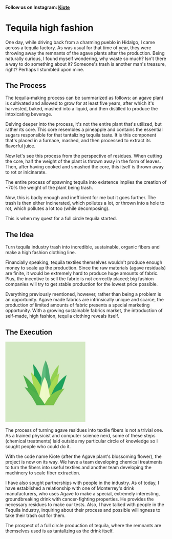 #### Follow us on Instagram: [Kiote](https://www.instagram.com/kiote_official/)

# Tequila high fashion

One day, while driving back from a charming pueblo in Hidalgo, I came across a tequila  factory. As was usual for that time of year, they were throwing away the remnants of the agave plants after the production. Being naturally curious, I found myself wondering, why waste so much? Isn't there a way to do something about it? Someone's trash is another man's treasure, right? Perhaps I stumbled upon mine.

## The Process

The tequila-making process can be summarized as follows: an agave plant is cultivated and allowed to grow for at least five years, after which it's harvested, baked, mashed into a liquid, and then distilled to produce the intoxicating beverage.

Delving deeper into the process, it's not the entire plant that's utilized, but rather its core. This core resembles a pineapple and contains the essential sugars responsible for that tantalizing tequila taste. It is this component that's placed in a furnace, mashed, and then processed to extract its flavorful juice.

Now let's see this process from the perspective of residues. When cutting the core, half the weight of the plant is thrown away in the form of leaves. Then, after having cooked and smashed the core, this itself is thrown away to rot or inicinarate.

The entire process of spawning tequila into existence implies the creation of ~70% the weight of the plant being trash.

Now, this is badly enough and inefficient for me but it goes further. The trash is then either incinerated, which pollutes a lot, or thrown into a hole to rot, which pollutes a lot too (while decomposing).

This is when my quest for a full circle tequila started.

## The Idea

Turn tequila industry trash into incredible, sustainable, organic fibers and make a high fashion clothing line.

Financially speaking, tequila textiles themselves wouldn't produce enough money to scale up the production. Since the raw materials (agave residuals) are finite, it would be extremely hard to produce huge amounts of fabric. Plus, the incentive to sell the fabric is not correctly placed; big fashion companies will try to get stable production for the lowest price possible. 

Everything previously mentioned, however, rather than being a problem is an opportunity. Agave made fabrics are intrinsically unique and scarce, the production of limited amounts of fabric presents a special marketing opportunity. With a growing sustainable fabrics market, the introduction of self-made, high fashion, tequila clothing reveals itself.

## The Execution

<img src="/assets/img/tequila-clothes/logo2.png" alt="kiote-logo" width="250" style="align-self: center" />

The process of turning agave residues into textile fibers is not a trivial one. As a trained physicist and computer science nerd, some of these steps (chemical treatments) laid outside my particular circle of knowledge so I sought people who could do it.

With the code name Kiote (after the Agave plant's blossoming flower), the project is now on its way. We have a team developing chemical treatments to turn the fibers into useful textiles and another team developing the machinery to scale fiber extraction. 

I have also sought partnerships with people in the industry. As of today, I have established a relationship with one of Monterrey's drink manufacturers, who uses Agave to make a special, extremely interesting, groundbreaking drink with cancer-fighting properties. He provides the necessary residues to make our tests. Also, I have talked with people in the Tequila industry, inquiring about their process and possible willingness to take their trash out for them.

The prospect of a full circle production of tequila, where the remnants are themselves used is as tantalizing as the drink itself. 
